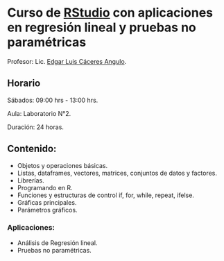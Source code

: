 # Curso de [RStudio](https://www.rstudio.com/) con aplicaciones en regresión lineal y pruebas no paramétricas

Profesor: Lic. [Edgar Luis Cáceres Angulo](mailto:prof.edgarcaceres@gmail.com).

## Horario

Sábados: 09:00 hrs - 13:00 hrs.

Aula: Laboratorio N°2.

Duración: 24 horas.

## Contenido:

- Objetos y operaciones básicas.
- Listas, dataframes, vectores, matrices, conjuntos de datos y factores.
- Librerías.
- Programando en R.
- Funciones y estructuras de control if, for, while, repeat, ifelse.
- Gráficas principales.
- Parámetros gráficos.

### Aplicaciones:

- Análisis de Regresión lineal.
- Pruebas no paramétricas.